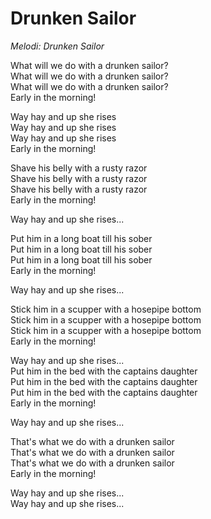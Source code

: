 # Drunken Sailor
*Melodi: Drunken Sailor*

What will we do with a drunken sailor?  
What will we do with a drunken sailor?  
What will we do with a drunken sailor?  
Early in the morning!  

Way hay and up she rises  
Way hay and up she rises  
Way hay and up she rises  
Early in the morning!  

Shave his belly with a rusty razor  
Shave his belly with a rusty razor  
Shave his belly with a rusty razor  
Early in the morning!  

Way hay and up she rises...  

Put him in a long boat till his sober  
Put him in a long boat till his sober  
Put him in a long boat till his sober  
Early in the morning!  

Way hay and up she rises...  

Stick him in a scupper with a hosepipe bottom  
Stick him in a scupper with a hosepipe bottom  
Stick him in a scupper with a hosepipe bottom  
Early in the morning!  

Way hay and up she rises...  
Put him in the bed with the captains daughter  
Put him in the bed with the captains daughter  
Put him in the bed with the captains daughter  
Early in the morning!  

Way hay and up she rises...  

That's what we do with a drunken sailor  
That's what we do with a drunken sailor  
That's what we do with a drunken sailor  
Early in the morning!  

Way hay and up she rises...  
Way hay and up she rises...  
